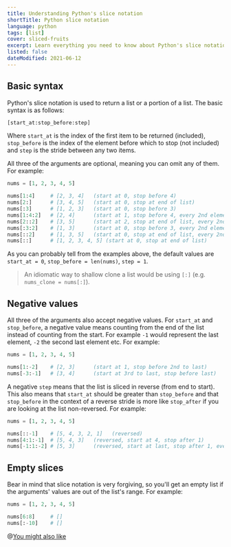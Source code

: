 ```yaml
---
title: Understanding Python's slice notation
shortTitle: Python slice notation
language: python
tags: [list]
cover: sliced-fruits
excerpt: Learn everything you need to know about Python's slice notation with this handy guide.
listed: false
dateModified: 2021-06-12
---
```


## Basic syntax

Python's slice notation is used to return a list or a portion of a list. The basic syntax is as follows:

```py
[start_at:stop_before:step]
```

Where `start_at` is the index of the first item to be returned (included), `stop_before` is the index of the element before which to stop (not included) and `step` is the stride between any two items.

All three of the arguments are optional, meaning you can omit any of them. For example:

```py
nums = [1, 2, 3, 4, 5]

nums[1:4]     # [2, 3, 4]   (start at 0, stop before 4)
nums[2:]      # [3, 4, 5]   (start at 0, stop at end of list)
nums[:3]      # [1, 2, 3]   (start at 0, stop before 3)
nums[1:4:2]   # [2, 4]      (start at 1, stop before 4, every 2nd element)
nums[2::2]    # [3, 5]      (start at 2, stop at end of list, every 2nd element)
nums[:3:2]    # [1, 3]      (start at 0, stop before 3, every 2nd element)
nums[::2]     # [1, 3, 5]   (start at 0, stop at end of list, every 2nd element)
nums[::]      # [1, 2, 3, 4, 5] (start at 0, stop at end of list)
```

As you can probably tell from the examples above, the default values are `start_at = 0`, `stop_before = len(nums)`, `step = 1`.

> An idiomatic way to shallow clone a list would be using `[:]` (e.g. `nums_clone = nums[:]`).

## Negative values

All three of the arguments also accept negative values. For `start_at` and `stop_before`, a negative value means counting from the end of the list instead of counting from the start. For example `-1` would represent the last element, `-2` the second last element etc. For example:

```py
nums = [1, 2, 3, 4, 5]

nums[1:-2]    # [2, 3]      (start at 1, stop before 2nd to last)
nums[-3:-1]   # [3, 4]      (start at 3rd to last, stop before last)
```

A negative `step` means that the list is sliced in reverse (from end to start). This also means that `start_at` should be greater than `stop_before` and that `stop_before` in the context of a reverse stride is more like `stop_after` if you are looking at the list non-reversed. For example:

```py
nums = [1, 2, 3, 4, 5]

nums[::-1]    # [5, 4, 3, 2, 1]   (reversed)
nums[4:1:-1]  # [5, 4, 3]   (reversed, start at 4, stop after 1)
nums[-1:1:-2] # [5, 3]      (reversed, start at last, stop after 1, every 2nd)
```

## Empty slices

Bear in mind that slice notation is very forgiving, so you'll get an empty list if the arguments' values are out of the list's range. For example:

```py
nums = [1, 2, 3, 4, 5]

nums[6:8]     # []
nums[:-10]    # []
```

@[You might also like](/python/s/slice-assignment)
